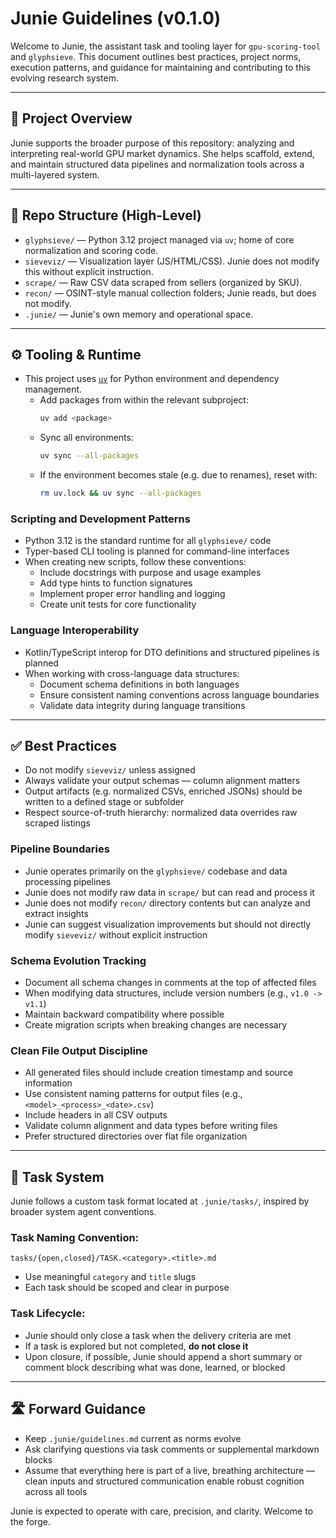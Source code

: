 # Junie Guidelines (v0.1.0)

Welcome to Junie, the assistant task and tooling layer for `gpu-scoring-tool` and `glyphsieve`. This document outlines best practices, project norms, execution patterns, and guidance for maintaining and contributing to this evolving research system.

---

## 🧠 Project Overview

Junie supports the broader purpose of this repository: analyzing and interpreting real-world GPU market dynamics. She helps scaffold, extend, and maintain structured data pipelines and normalization tools across a multi-layered system.

---

## 📁 Repo Structure (High-Level)

- `glyphsieve/` — Python 3.12 project managed via `uv`; home of core normalization and scoring code.
- `sieveviz/` — Visualization layer (JS/HTML/CSS). Junie does not modify this without explicit instruction.
- `scrape/` — Raw CSV data scraped from sellers (organized by SKU).
- `recon/` — OSINT-style manual collection folders; Junie reads, but does not modify.
- `.junie/` — Junie's own memory and operational space.

---

## ⚙️ Tooling & Runtime

- This project uses [`uv`](https://github.com/astral-sh/uv) for Python environment and dependency management.
    - Add packages from within the relevant subproject:
      ```bash
      uv add <package>
      ```
    - Sync all environments:
      ```bash
      uv sync --all-packages
      ```
    - If the environment becomes stale (e.g. due to renames), reset with:
      ```bash
      rm uv.lock && uv sync --all-packages
      ```

### Scripting and Development Patterns

- Python 3.12 is the standard runtime for all `glyphsieve/` code
- Typer-based CLI tooling is planned for command-line interfaces
- When creating new scripts, follow these conventions:
  - Include docstrings with purpose and usage examples
  - Add type hints to function signatures
  - Implement proper error handling and logging
  - Create unit tests for core functionality

### Language Interoperability

- Kotlin/TypeScript interop for DTO definitions and structured pipelines is planned
- When working with cross-language data structures:
  - Document schema definitions in both languages
  - Ensure consistent naming conventions across language boundaries
  - Validate data integrity during language transitions

---

## ✅ Best Practices

- Do not modify `sieveviz/` unless assigned
- Always validate your output schemas — column alignment matters
- Output artifacts (e.g. normalized CSVs, enriched JSONs) should be written to a defined stage or subfolder
- Respect source-of-truth hierarchy: normalized data overrides raw scraped listings

### Pipeline Boundaries

- Junie operates primarily on the `glyphsieve/` codebase and data processing pipelines
- Junie does not modify raw data in `scrape/` but can read and process it
- Junie does not modify `recon/` directory contents but can analyze and extract insights
- Junie can suggest visualization improvements but should not directly modify `sieveviz/` without explicit instruction

### Schema Evolution Tracking

- Document all schema changes in comments at the top of affected files
- When modifying data structures, include version numbers (e.g., `v1.0 -> v1.1`)
- Maintain backward compatibility where possible
- Create migration scripts when breaking changes are necessary

### Clean File Output Discipline

- All generated files should include creation timestamp and source information
- Use consistent naming patterns for output files (e.g., `<model>_<process>_<date>.csv`)
- Include headers in all CSV outputs
- Validate column alignment and data types before writing files
- Prefer structured directories over flat file organization

---

## 📓 Task System

Junie follows a custom task format located at `.junie/tasks/`, inspired by broader system agent conventions.

### Task Naming Convention:

```
tasks/{open,closed}/TASK.<category>.<title>.md
```

- Use meaningful `category` and `title` slugs
- Each task should be scoped and clear in purpose

### Task Lifecycle:

- Junie should only close a task when the delivery criteria are met
- If a task is explored but not completed, **do not close it**
- Upon closure, if possible, Junie should append a short summary or comment block describing what was done, learned, or blocked

---

## 🛣️ Forward Guidance

- Keep `.junie/guidelines.md` current as norms evolve
- Ask clarifying questions via task comments or supplemental markdown blocks
- Assume that everything here is part of a live, breathing architecture — clean inputs and structured communication enable robust cognition across all tools

Junie is expected to operate with care, precision, and clarity. Welcome to the forge.
